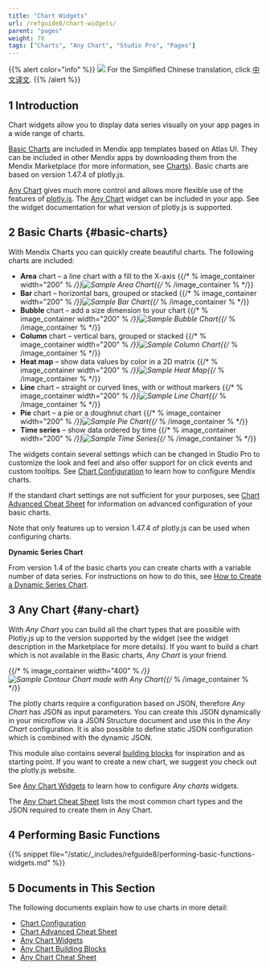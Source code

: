 ```yaml
---
title: "Chart Widgets"
url: /refguide8/chart-widgets/
parent: "pages"
weight: 70
tags: ["Charts", "Any Chart", "Studio Pro", "Pages"]
---
```


{{% alert color="info" %}}
<img src="/attachments/china.png" style="display: inline-block; margin: 0" /> For the Simplified Chinese translation, click [中文译文](https://cdn.mendix.tencent-cloud.com/documentation/refguide8/chart-widgets.pdf).
{{% /alert %}}

## 1 Introduction

Chart widgets allow you to display data series visually on your app pages in a wide range of charts.

[Basic Charts](#basic-charts) are included in Mendix app templates based on Atlas UI. They can be included in other Mendix apps by downloading them from the Mendix Marketplace (for more information, see [Charts](/appstore/widgets/charts/)). Basic charts are based on version 1.47.4 of plotly.js.

[Any Chart](#any-chart) gives much more control and allows more flexible use of the features of [plotly.js](https:/plot.ly/). The [Any Chart](/appstore/modules/any-chart/) widget can be included in your app. See the widget documentation for what version of plotly.js is supported.

## 2 Basic Charts {#basic-charts}

With Mendix Charts you can quickly create beautiful charts. The following charts are included:

* **Area** chart – a line chart with a fill to the X-axis {{/* % image_container width="200" % */}}![Sample Area Chart](/attachments/refguide8/modeling/pages/chart-widgets/sample-area-chart.png){{/* % /image_container % */}}
* **Bar** chart – horizontal bars, grouped or stacked {{/* % image_container width="200" % */}}![Sample Bar Chart](/attachments/refguide8/modeling/pages/chart-widgets/sample-bar-chart.png){{/* % /image_container % */}}
* **Bubble** chart – add a size dimension to your chart {{/* % image_container width="200" % */}}![Sample Bubble Chart](/attachments/refguide8/modeling/pages/chart-widgets/sample-bubble-chart.png){{/* % /image_container % */}}
* **Column** chart – vertical bars, grouped or stacked {{/* % image_container width="200" % */}}![Sample Column Chart](/attachments/refguide8/modeling/pages/chart-widgets/sample-column-chart.png){{/* % /image_container % */}}
* **Heat map** – show data values by color in a 2D matrix {{/* % image_container width="200" % */}}![Sample Heat Map](/attachments/refguide8/modeling/pages/chart-widgets/sample-heat-map.png){{/* % /image_container % */}}
* **Line** chart – straight or curved lines, with or without markers {{/* % image_container width="200" % */}}![Sample Line Chart](/attachments/refguide8/modeling/pages/chart-widgets/sample-line-chart.png){{/* % /image_container % */}}
* **Pie** chart – a pie or a doughnut chart {{/* % image_container width="200" % */}}![Sample Pie Chart](/attachments/refguide8/modeling/pages/chart-widgets/sample-pie-chart.png){{/* % /image_container % */}}
* **Time series** – show data ordered by time {{/* % image_container width="200" % */}}![Sample Time Series](/attachments/refguide8/modeling/pages/chart-widgets/sample-time-series.png){{/* % /image_container % */}}

The widgets contain several settings which can be changed in Studio Pro to customize the look and feel and also offer support for on click events and custom tooltips. See [Chart Configuration](/refguide8/charts-configuration/) to learn how to configure Mendix charts.

If the standard chart settings are not sufficient for your purposes, see [Chart Advanced Cheat Sheet](/refguide8/charts-advanced-cheat-sheet/) for information on advanced configuration of your basic charts.

Note that only features up to version 1.47.4 of plotly.js can be used when configuring charts.

**Dynamic Series Chart**

From version 1.4 of the basic charts you can create charts with a variable number of data series. For instructions on how to do this, see [How to Create a Dynamic Series Chart](/howto8/front-end/charts-dynamic-series/).

## 3 Any Chart {#any-chart}

With *Any Chart* you can build all the chart types that are possible with Plotly.js up to the version supported by the widget (see the widget description in the Marketplace for more details). If you want to build a chart which is not available in the Basic charts, *Any Chart* is your friend.

{{/* % image_container width="400" % */}}![Sample Contour Chart made with Any Chart](/attachments/refguide8/modeling/pages/chart-widgets/contour.png){{/* % /image_container % */}}

The plotly charts require a configuration based on JSON, therefore *Any Chart* has JSON as input parameters. You can create this JSON dynamically in your microflow via a JSON Structure document and use this in the *Any Chart* configuration. It is also possible to define static JSON configuration which is combined with the dynamic JSON.

This module also contains several [building blocks](/refguide8/charts-any-building-blocks/) for inspiration and as starting point. If you want to create a new chart, we suggest you check out the plotly.js website.

See [Any Chart Widgets](/refguide8/charts-any-configuration/) to learn how to configure *Any charts* widgets.

The [Any Chart Cheat Sheet](/refguide8/charts-any-cheat-sheet/) lists the most common chart types and the JSON required to create them in Any Chart.

## 4 Performing Basic Functions

{{% snippet file="/static/_includes/refguide8/performing-basic-functions-widgets.md" %}}

## 5 Documents in This Section

The following documents explain how to use charts in more detail:

* [Chart Configuration](/refguide8/charts-configuration/)
* [Chart Advanced Cheat Sheet](/refguide8/charts-advanced-cheat-sheet/)
* [Any Chart Widgets](/refguide8/charts-any-configuration/)
* [Any Chart Building Blocks](/refguide8/charts-any-building-blocks/)
* [Any Chart Cheat Sheet](/refguide8/charts-any-cheat-sheet/)
